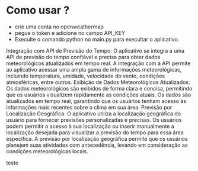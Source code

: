 # Como usar ? 
- crie uma conta no openweathermap
- pegue o token e adicione no campo API_KEY
- Execulte o comando python no main.py para execultar o aplicativo.

Integração com API de Previsão do Tempo:
O aplicativo se integra a uma API de previsão do tempo confiável e precisa para obter dados meteorológicos atualizados em tempo real.
A integração com a API permite ao aplicativo acessar uma ampla gama de informações meteorológicas, incluindo temperatura, umidade, velocidade do vento, condições atmosféricas, entre outros.
Exibição de Dados Meteorológicos Atualizados:
Os dados meteorológicos são exibidos de forma clara e concisa, permitindo que os usuários visualizem rapidamente as condições atuais.
Os dados são atualizados em tempo real, garantindo que os usuários tenham acesso às informações mais recentes sobre o clima em sua área.
Previsão por Localização Geográfica:
O aplicativo utiliza a localização geográfica do usuário para fornecer previsões personalizadas e precisas.
Os usuários podem permitir o acesso à sua localização ou inserir manualmente a localização desejada para visualizar a previsão do tempo para essa área específica.
A previsão por localização geográfica permite que os usuários planejem suas atividades com antecedência, levando em consideração as condições meteorológicas locais.

teste 

